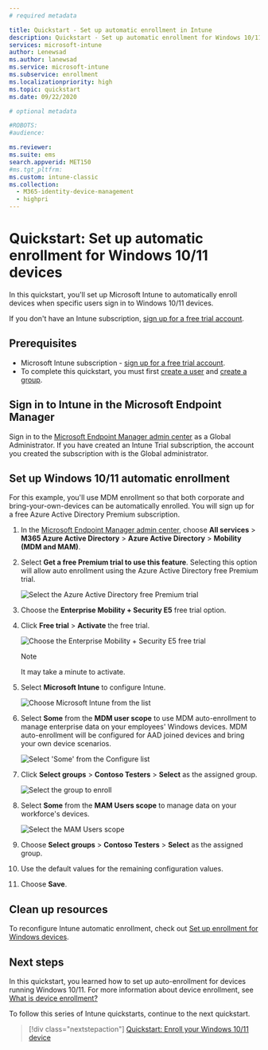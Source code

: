 ```yaml
---
# required metadata

title: Quickstart - Set up automatic enrollment in Intune
description: Quickstart - Set up automatic enrollment for Windows 10/11 devices in Intune.
services: microsoft-intune
author: Lenewsad
ms.author: lanewsad
ms.service: microsoft-intune
ms.subservice: enrollment
ms.localizationpriority: high
ms.topic: quickstart
ms.date: 09/22/2020

# optional metadata

#ROBOTS:
#audience:

ms.reviewer: 
ms.suite: ems
search.appverid: MET150
#ms.tgt_pltfrm:
ms.custom: intune-classic
ms.collection:
  - M365-identity-device-management
  - highpri
---
```


# Quickstart: Set up automatic enrollment for Windows 10/11 devices

In this quickstart, you'll set up Microsoft Intune to automatically enroll devices when specific users sign in to Windows 10/11 devices.

If you don't have an Intune subscription, [sign up for a free trial account](../fundamentals/free-trial-sign-up.md).

## Prerequisites

- Microsoft Intune subscription - [sign up for a free trial account](../fundamentals/free-trial-sign-up.md).
- To complete this quickstart, you must first [create a user](../fundamentals/quickstart-create-user.md) and [create a group](../fundamentals/quickstart-create-group.md).

## Sign in to Intune in the Microsoft Endpoint Manager

Sign in to the [Microsoft Endpoint Manager admin center](https://go.microsoft.com/fwlink/?linkid=2109431) as a Global Administrator. If you have created an Intune Trial subscription, the account you created the subscription with is the Global administrator.

## Set up Windows 10/11 automatic enrollment

For this example, you'll use MDM enrollment so that both corporate and bring-your-own-devices can be automatically enrolled. You will sign up for a free Azure Active Directory Premium subscription.

1. In the [Microsoft Endpoint Manager admin center](https://go.microsoft.com/fwlink/?linkid=2109431), choose **All services** > **M365 Azure Active Directory** > **Azure Active Directory** > **Mobility (MDM and MAM)**.
2. Select **Get a free Premium trial to use this feature**. Selecting this option will allow auto enrollment using the Azure Active Directory free Premium trial. 

    ![Select the Azure Active Directory free Premium trial](./media/quickstart-setup-auto-enrollment/quickstart-setup-auto-enrollment-01.png)

3. Choose the **Enterprise Mobility + Security E5** free trial option. 
4. Click **Free trial** > **Activate** the free trial.

    ![Choose the Enterprise Mobility + Security E5 free trial](./media/quickstart-setup-auto-enrollment/quickstart-setup-auto-enrollment-02.png)

    > [!NOTE]
    > It may take a minute to activate. 

3. Select **Microsoft Intune** to configure Intune. 

    ![Choose Microsoft Intune from the list](./media/quickstart-setup-auto-enrollment/quickstart-setup-auto-enrollment-03.png)

4. Select **Some** from the **MDM user scope** to use MDM auto-enrollment to manage enterprise data on your employees' Windows devices. MDM auto-enrollment will be configured for AAD joined devices and bring your own device scenarios.

    ![Select 'Some' from the Configure list](./media/quickstart-setup-auto-enrollment/quickstart-setup-auto-enrollment-04.png)

5. Click **Select groups** > **Contoso Testers** > **Select** as the assigned group.

    ![Select the group to enroll](./media/quickstart-setup-auto-enrollment/quickstart-setup-auto-enrollment-05.png)

6. Select **Some** from the **MAM Users scope** to manage data on your workforce's devices.

    ![Select the MAM Users scope](./media/quickstart-setup-auto-enrollment/quickstart-setup-auto-enrollment-06.png)

7. Choose **Select groups** > **Contoso Testers** > **Select** as the assigned group. 
8. Use the default values for the remaining configuration values.
9. Choose **Save**.

## Clean up resources

To reconfigure Intune automatic enrollment, check out [Set up enrollment for Windows devices](windows-enroll.md).

## Next steps

In this quickstart, you learned how to set up auto-enrollment for devices running Windows 10/11. For more information about device enrollment, see [What is device enrollment?](device-enrollment.md)

To follow this series of Intune quickstarts, continue to the next quickstart.

> [!div class="nextstepaction"]
> [Quickstart: Enroll your Windows 10/11 device](quickstart-enroll-windows-device.md)
